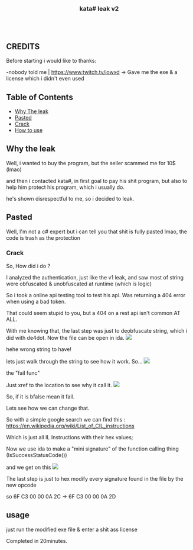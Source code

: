 <!-- PROJECT LOGO -->
<br />
<p align="center">
</p>
  <h3 align="center">kata# leak v2 </h3>
  <p align="center">
    <br />
    <br />
</p>


## CREDITS 
Before starting i would like to thanks:

-nobody told me | https://www.twitch.tv/iowxd -> Gave me the exe & a license which i didn't even used 
<!-- TABLE OF CONTENTS -->
## Table of Contents

* [Why The leak](#why-the-leak)
* [Pasted](#pasted)
* [Crack](#Crack)
* [How to use](#usage)

<!-- ABOUT THE PROJECT -->
## Why the leak
Well, i wanted to buy the program, but the seller scammed me for 10$ (lmao) 

and then i contacted kata#, in first goal to pay his shit program, but also to help him protect his program, which i usually do. 

he's shown disrespectful to me, so i decided to leak. 


<!-- GETTING STARTED -->
## Pasted

Well, I'm not a c# expert but i can tell you that shit is fully pasted lmao, the code is trash as the protection


### Crack

So, How did i do ? 

I analyzed the authentication, just like the v1 leak, and saw most of string were obfuscated & unobfuscated at runtime (which is logic)

So i took a online api testing tool to test his api. 
Was returning a 404 error when using a bad token.

That could seem stupid to you, but a 404 on a rest api isn't common AT ALL.

With me knowing that, the last step was just to deobfuscate string, which i did with de4dot.
Now the file can be open in ida.
  <img src=https://cdn.discordapp.com/attachments/839067677712580638/845405155872735262/unknown.png></img>

hehe wrong string to have! 

lets just walk through the string to see how it work. So... 
  <img src=https://cdn.discordapp.com/attachments/839067677712580638/845405377436450826/unknown.png></img>

the "fail func" 

Just xref to the location to see why it call it.
  <img src=https://cdn.discordapp.com/attachments/839067677712580638/845406627104161842/unknown.png></img>

So, if it is bfalse mean it fail.

Lets see how we can change that.

So with a simple google search we can find this : 
https://en.wikipedia.org/wiki/List_of_CIL_instructions

Which is just all IL Instructions with their hex values; 

Now we use ida to make a "mini signature" of the function calling thing (IsSuccessStatusCode()) 

and we get on this 
  <img src=https://cdn.discordapp.com/attachments/839067677712580638/845407013093769216/unknown.png></img>

The last step is just to hex modify every signature found in the file by the new opcode 

so 6F C3 00 00 0A 2C -> 6F C3 00 00 0A 2D
<!-- USAGE EXAMPLES -->
## usage

just run the modified exe file & enter a shit ass license 


Completed in 20minutes.
